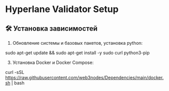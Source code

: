 # Hyperlane Validator Setup

## 🛠 Установка зависимостей

1. Обновление системы и базовых пакетов, установка python:
   
sudo apt-get update && sudo apt-get install -y sudo curl python3-pip

3. Установка Docker и Docker Compose:
   
curl -sSL https://raw.githubusercontent.com/web3nodes/Dependencies/main/docker.sh | bash
